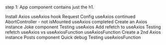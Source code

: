 step 1: App component contains just the h1.

Install Axios
useAxios hook
Request Config
useAxios continued
AbortController - not isMounted
useAxios completed
Create an Axios instance
Joke component
Testing useAxios
Add refetch to useAxios
Testing refetch
useAxios vs useAxiosFunction
useAxiosFunction
Create a 2nd Axios instance
Posts component
Quick debug
Testing useAxiosFunction